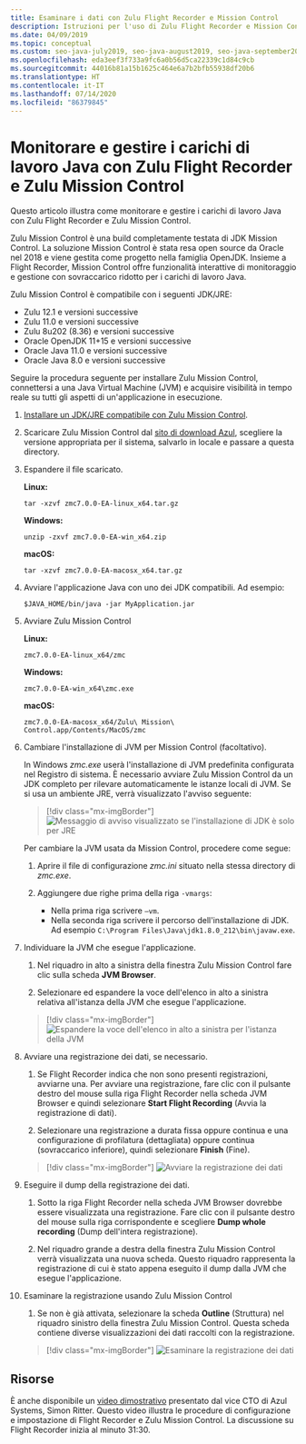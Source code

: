```yaml
---
title: Esaminare i dati con Zulu Flight Recorder e Mission Control
description: Istruzioni per l'uso di Zulu Flight Recorder e Mission Control per raccogliere ed esaminare i dati delle app.
ms.date: 04/09/2019
ms.topic: conceptual
ms.custom: seo-java-july2019, seo-java-august2019, seo-java-september2019, devx-track-java
ms.openlocfilehash: eda3eef3f733a9fc6a0b56d5ca22339c1d84c9cb
ms.sourcegitcommit: 44016b81a15b1625c464e6a7b2bfb55938df20b6
ms.translationtype: HT
ms.contentlocale: it-IT
ms.lasthandoff: 07/14/2020
ms.locfileid: "86379845"
---
```

# <a name="monitor-and-manage-java-workloads-with-zulu-flight-recorder-and-zulu-mission-control"></a>Monitorare e gestire i carichi di lavoro Java con Zulu Flight Recorder e Zulu Mission Control

Questo articolo illustra come monitorare e gestire i carichi di lavoro Java con Zulu Flight Recorder e Zulu Mission Control.

Zulu Mission Control è una build completamente testata di JDK Mission Control. La soluzione Mission Control è stata resa open source da Oracle nel 2018 e viene gestita come progetto nella famiglia OpenJDK. Insieme a Flight Recorder, Mission Control offre funzionalità interattive di monitoraggio e gestione con sovraccarico ridotto per i carichi di lavoro Java.

Zulu Mission Control è compatibile con i seguenti JDK/JRE:

* Zulu 12.1 e versioni successive
* Zulu 11.0 e versioni successive
* Zulu 8u202 (8.36) e versioni successive
* Oracle OpenJDK 11+15 e versioni successive
* Oracle Java 11.0 e versioni successive
* Oracle Java 8.0 e versioni successive

Seguire la procedura seguente per installare Zulu Mission Control, connettersi a una Java Virtual Machine (JVM) e acquisire visibilità in tempo reale su tutti gli aspetti di un'applicazione in esecuzione.

1. [Installare un JDK/JRE compatibile con Zulu Mission Control](java-jdk-install.md).

2. Scaricare Zulu Mission Control dal [sito di download Azul](https://www.azul.com/products/zulu-mission-control/), scegliere la versione appropriata per il sistema, salvarlo in locale e passare a questa directory.

3. Espandere il file scaricato.

    **Linux:**

    ```cli
    tar -xzvf zmc7.0.0-EA-linux_x64.tar.gz
    ```

    **Windows:**

    ```cli
    unzip -zxvf zmc7.0.0-EA-win_x64.zip
    ```

    **macOS:**

    ```cli
    tar -xzvf zmc7.0.0-EA-macosx_x64.tar.gz
    ```

4. Avviare l'applicazione Java con uno dei JDK compatibili. Ad esempio:

    ```cli
    $JAVA_HOME/bin/java -jar MyApplication.jar
    ```

5. Avviare Zulu Mission Control

    **Linux:**

    ```cli
    zmc7.0.0-EA-linux_x64/zmc
    ```

    **Windows:**

    ```cli
    zmc7.0.0-EA-win_x64\zmc.exe
    ```

    **macOS:**

    ```cli
    zmc7.0.0-EA-macosx_x64/Zulu\ Mission\ Control.app/Contents/MacOS/zmc
    ```

6. Cambiare l'installazione di JVM per Mission Control (facoltativo).

    In Windows *zmc.exe* userà l'installazione di JVM predefinita configurata nel Registro di sistema. È necessario avviare Zulu Mission Control da un JDK completo per rilevare automaticamente le istanze locali di JVM. Se si usa un ambiente JRE, verrà visualizzato l'avviso seguente:

    > [!div class="mx-imgBorder"]
    ![Messaggio di avviso visualizzato se l'installazione di JDK è solo per JRE](media/jfr-jre-warning-message.png)

    Per cambiare la JVM usata da Mission Control, procedere come segue:

    1. Aprire il file di configurazione *zmc.ini* situato nella stessa directory di *zmc.exe*.

    2. Aggiungere due righe prima della riga `-vmargs`:

        * Nella prima riga scrivere `–vm`.
        * Nella seconda riga scrivere il percorso dell'installazione di JDK. Ad esempio `C:\Program Files\Java\jdk1.8.0_212\bin\javaw.exe`.

7. Individuare la JVM che esegue l'applicazione.

    1. Nel riquadro in alto a sinistra della finestra Zulu Mission Control fare clic sulla scheda **JVM Browser**.

    2. Selezionare ed espandere la voce dell'elenco in alto a sinistra relativa all'istanza della JVM che esegue l'applicazione.

    > [!div class="mx-imgBorder"]
    ![Espandere la voce dell'elenco in alto a sinistra per l'istanza della JVM](media/jfr-jvm-instance-dashboard.png)

8. Avviare una registrazione dei dati, se necessario.

    1. Se Flight Recorder indica che non sono presenti registrazioni, avviarne una. Per avviare una registrazione, fare clic con il pulsante destro del mouse sulla riga Flight Recorder nella scheda JVM Browser e quindi selezionare **Start Flight Recording** (Avvia la registrazione di dati).

    2. Selezionare una registrazione a durata fissa oppure continua e una configurazione di profilatura (dettagliata) oppure continua (sovraccarico inferiore), quindi selezionare **Finish** (Fine).

    > [!div class="mx-imgBorder"]
    ![Avviare la registrazione dei dati](media/jfr-start-flight-recording.png)

9. Eseguire il dump della registrazione dei dati.

    1. Sotto la riga Flight Recorder nella scheda JVM Browser dovrebbe essere visualizzata una registrazione. Fare clic con il pulsante destro del mouse sulla riga corrispondente e scegliere **Dump whole recording** (Dump dell'intera registrazione).

    2. Nel riquadro grande a destra della finestra Zulu Mission Control verrà visualizzata una nuova scheda. Questo riquadro rappresenta la registrazione di cui è stato appena eseguito il dump dalla JVM che esegue l'applicazione.

10. Esaminare la registrazione usando Zulu Mission Control
    1. Se non è già attivata, selezionare la scheda **Outline** (Struttura) nel riquadro sinistro della finestra Zulu Mission Control. Questa scheda contiene diverse visualizzazioni dei dati raccolti con la registrazione.

    > [!div class="mx-imgBorder"]
    ![Esaminare la registrazione dei dati](media/jfr-zulu-mission-control-data.png)

## <a name="resources"></a>Risorse

È anche disponibile un [video dimostrativo](https://www.azul.com/presentation/azul-webinar-open-source-flight-recorder-and-mission-control-managing-and-measuring-openjdk-8-performance/) presentato dal vice CTO di Azul Systems, Simon Ritter. Questo video illustra le procedure di configurazione e impostazione di Flight Recorder e Zulu Mission Control. La discussione su Flight Recorder inizia al minuto 31:30.
